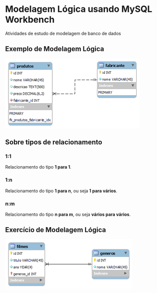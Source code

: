 # Modelagem Lógica usando MySQL Workbench

 Atividades de estudo de modelagem de banco de dados

 ## Exemplo de Modelagem Lógica

 ![Modelo lógico do sistema de Vendas](modelo-logico-vendas.png)

 ## Sobre tipos de relacionamento

 ### 1:1

 Relacionamento do tipo **1 para 1**.

 ### 1:n

 Relacionamento do tipo **1 para n**, ou seja **1 para vários**.

 ### n:m

 Relacionamento do tipo **n para m**, ou seja **vários para vários**.

 ## Exercício de Modelagem Lógica

 ![Modelo lógico do sistema](exercicio-01-modelo-logico.png)